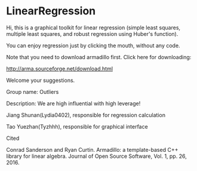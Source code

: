 # LinearRegression

Hi, this is a graphical toolkit for linear regression (simple least squares, multiple least squares, and robust regression using Huber's function).

You can enjoy regression just by clicking the mouth, without any code. 

Note that you need to download armadillo first. Click here for downloading:

http://arma.sourceforge.net/download.html

Welcome your suggestions.

Group name: Outliers

Description: We are high influential with high leverage!

Jiang Shunan(Lydia0402), responsible for regression calculation

Tao Yuezhan(Tyzhhh), responsible for graphical interface



Cited

Conrad Sanderson and Ryan Curtin. 
Armadillo: a template-based C++ library for linear algebra. 
Journal of Open Source Software, Vol. 1, pp. 26, 2016.
